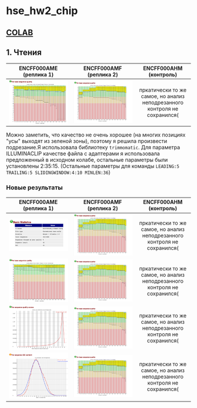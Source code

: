 # hse_hw2_chip
## [COLAB](https://colab.research.google.com/drive/1r0SpdWy2rRUAvcUUR-JmzZJk9E0SLaj3?usp=sharing)

## 1. Чтения
| ENCFF000AME (реплика 1) | ENCFF000AMF (реплика 2) | ENCFF000AHM (контроль) |
| :-------------: |:------------------:| :-----:|
| ![](https://github.com/Ne-minus/hse_hw2_chip/blob/main/data/screenshots/AME_not_trimmed.png)    | ![](https://github.com/Ne-minus/hse_hw2_chip/blob/main/data/screenshots/AMF_not_trimmed.png)   | пркатически то же самое, но анализ неподрезанного контроля не сохранился( |
Можно заметить, что качество не очень хорошее (на многих позициях "усы" выходят из зеленой зоны), поэтому я решила произвести подрезание.Я использовала библиотеку `trimmomatic`. Для параметра ILLUMINACLIP  качестве файла с адаптерами я использовала предложенный в исходном колабе, остальные параметры были установлены 2:35:15. (Остальные параметры для команды `LEADING:5 TRAILING:5 SLIDINGWINDOW:4:10 MINLEN:36`)

### Новые результаты
| ENCFF000AME (реплика 1) | ENCFF000AMF (реплика 2) | ENCFF000AHM (контроль) |
| :-------------: |:------------------:| :-----:|
| ![](https://github.com/Ne-minus/hse_hw2_chip/blob/main/data/screenshots/AME_trimmed/AME_base.png)    | ![](https://github.com/Ne-minus/hse_hw2_chip/blob/main/data/screenshots/AMF_not_trimmed.png)   | пркатически то же самое, но анализ неподрезанного контроля не сохранился( |
| ![](https://github.com/Ne-minus/hse_hw2_chip/blob/main/data/screenshots/AME_trimmed/AME_pbsq.png)    | ![](https://github.com/Ne-minus/hse_hw2_chip/blob/main/data/screenshots/AMF_not_trimmed.png)   | пркатически то же самое, но анализ неподрезанного контроля не сохранился( |
| ![](https://github.com/Ne-minus/hse_hw2_chip/blob/main/data/screenshots/AME_trimmed/AME_psqs.png)    | ![](https://github.com/Ne-minus/hse_hw2_chip/blob/main/data/screenshots/AMF_not_trimmed.png)   | пркатически то же самое, но анализ неподрезанного контроля не сохранился( |
| ![](https://github.com/Ne-minus/hse_hw2_chip/blob/main/data/screenshots/AME_trimmed/AME_psgc.png)    | ![](https://github.com/Ne-minus/hse_hw2_chip/blob/main/data/screenshots/AMF_not_trimmed.png)   | пркатически то же самое, но анализ неподрезанного контроля не сохранился( |
